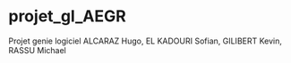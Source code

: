 # projet_gl_AEGR
Projet genie logiciel ALCARAZ Hugo, EL KADOURI Sofian, GILIBERT Kevin, RASSU Michael
